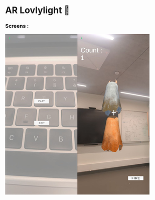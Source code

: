# AR Lovlylight 👻

### Screens :

![alt text](./images/screen2.jpg)![alt text](./images/screen1.jpg)










